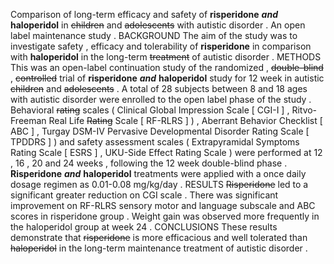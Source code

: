Comparison of long-term efficacy and safety of **risperidone** ***and*** **haloperidol** in ~~children~~ and ~~adolescents~~ with autistic disorder . An open label maintenance study . BACKGROUND The aim of the study was to investigate safety , efficacy and tolerability of **risperidone** in comparison with **haloperidol** in the long-term ~~treatment~~ of autistic disorder . METHODS This was an open-label continuation study of the randomized , ~~double-blind~~ , ~~controlled~~ trial of **risperidone** ***and*** **haloperidol** study for 12 week in autistic ~~children~~ and ~~adolescents~~ . A total of 28 subjects between 8 and 18 ages with autistic disorder were enrolled to the open label phase of the study . Behavioral ~~rating~~ scales ( Clinical Global Impression Scale [ CGI-I ] , Ritvo-Freeman Real Life ~~Rating~~ Scale [ RF-RLRS ] ) , Aberrant Behavior Checklist [ ABC ] , Turgay DSM-IV Pervasive Developmental Disorder Rating Scale [ TPDDRS ] ) and safety assessment scales ( Extrapyramidal Symptoms Rating Scale [ ESRS ] , UKU-Side Effect Rating Scale ) were performed at 12 , 16 , 20 and 24 weeks , following the 12 week double-blind phase . **Risperidone** ***and*** **haloperidol** treatments were applied with a once daily dosage regimen as 0.01-0.08 mg/kg/day . RESULTS ~~Risperidone~~ led to a significant greater reduction on CGI scale . There was significant improvement on RF-RLRS sensory motor and language subscale and ABC scores in risperidone group . Weight gain was observed more frequently in the haloperidol group at week 24 . CONCLUSIONS These results demonstrate that ~~risperidone~~ is more efficacious and well tolerated than ~~haloperidol~~ in the long-term maintenance treatment of autistic disorder . 